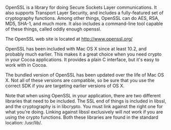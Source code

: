 OpenSSL is a library for doing Secure Sockets Layer communications. It also supports Transport Layer Security, and includes a fully-featured set of cryptography functions. Among other things, OpenSSL can do AES, RSA, MD5, SHA-1, and much more. It also includes a command-line tool capable of these things, called oddly enough     openssl.

The OpenSSL web site is located at http://www.openssl.org/

OpenSSL has been included with Mac OS X since at least 10.2, and probably much earlier. This makes it a great choice when you need crypto in your Cocoa applications. It provides a plain C interface, but it's easy to work with in Cocoa.

The bundled version of OpenSSL has been updated over the life of Mac OS X. Not all of these versions are compatible, so be sure that you use the correct SDK if you are targeting earlier versions of OS X.

Note that when using OpenSSL in your application, there are two different libraries that need to be included. The SSL end of things is included in     libssl, and the cryptography is in     libcrypto. You must link against the right one for what you're doing. Linking against     libssl exclusively will *not* work if you are using the crypto functions. Both these libraries are found in the standard location: /usr/lib/.
